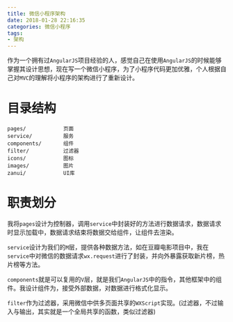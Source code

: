 ```yaml
---
title: 微信小程序架构
date: 2018-01-28 22:16:35
categories: 微信小程序
tags:
- 架构
---
```


作为一个拥有过`AngularJS`项目经验的人，感觉自己在使用`AngularJS`的时候能够掌握其设计思想，现在写一个微信小程序，为了小程序代码更加优雅，个人根据自己对`MVC`的理解将小程序的架构进行了重新设计。

<!-- more -->

# 目录结构

```
pages/            页面
service/          服务
components/       组件
filter/           过滤器
icons/            图标
images/           图片
zanui/            UI库
```

# 职责划分

我将`pages`设计为控制器，调用`service`中封装好的方法进行数据请求，数据请求时显示加载中，数据请求结束将数据交给组件，让组件去渲染。

`service`设计为我们的`M`层，提供各种数据方法，如在豆瓣电影项目中，我在`service`中对微信的数据请求`wx.request`进行了封装，并向外暴露获取新片榜，热片榜等方法。

`components`就是可以复用的`V`层，就是我们`AngularJS`中的指令，其他框架中的组件。我设计组件为，接受外部数据，对数据进行格式化显示。

`filter`作为过滤器，采用微信中供多页面共享的`WXScript`实现。(过滤器，不过输入与输出，其实就是一个全局共享的函数，类似过滤器)

